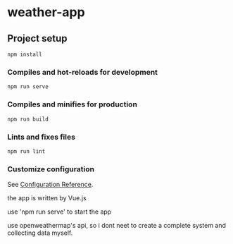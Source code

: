 # weather-app

## Project setup
```
npm install
```

### Compiles and hot-reloads for development
```
npm run serve
```

### Compiles and minifies for production
```
npm run build
```

### Lints and fixes files
```
npm run lint
```

### Customize configuration
See [Configuration Reference](https://cli.vuejs.org/config/).

the app is written by Vue.js

use 'npm run serve' to start the app

use openweathermap's api, so i dont neet to create a complete system and collecting data myself.